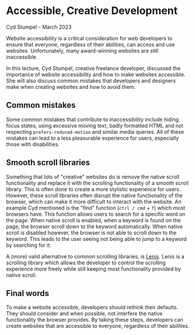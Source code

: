 # Accessible, Creative Development
Cyd Stumpel - March 2023

Website accessibility is a critical consideration for web developers to ensure that everyone, regardless of their abilities, can access and use websites. Unfortunately, many award-winning websites are still inaccessible.

In this lecture, Cyd Stumpel, creative freelance developer, discussed the importance of website accessibility and how to make websites accessible. She will also discuss common mistakes that developers and designers make when creating websites and how to avoid them.

## Common mistakes
Some common mistakes that contribute to inaccessibility include hiding focus states, using excessive moving text, badly formatted HTML and not respecting `prefers-reduced-motion` and similar media queries. All of these mistakes can lead to a less pleasurable experience for users, especially those with disabilities.

## Smooth scroll libraries
Something that lots of "creative" websites do is remove the native scroll functionality and replace it with the scrolling functionality of a smooth scroll library. This is often done to create a more stylistic experience for users. However, these scroll libraries often disrupt the native functionality of the browser, which can make it more difficult to interact with the website. An example Cyd mentioned is the "find" function (`ctrl / cmd` + `f`) which most browsers have. This function allows users to search for a specific word on the page. When native scroll is enabled, when a keyword is found on the page, the browser scroll down to the keyword automatically. When native scroll is disabled however, the browser is not able to scroll down to the keyword. This leads to the user seeing not being able to jump to a keyword by searching for it. 

A (more) valid alternative to common scrolling libraries, is [Lenis](https://lenis.studiofreight.com/). Lenis is a scrolling library which allows the developer to control the scrolling experience more freely while still keeping most functionality provided by native scroll. 

## Final words
To make a website accessible, developers should rethink their defaults. They should consider and when possible, not interfere the native functionality the browser provides. By taking these steps, developers can create websites that are accessible to everyone, regardless of their abilities.



<!--
- Creative development wat wel accessible is.

## Why are so many award winning website inaccessible?
- Focus states worden vaak verborgen
- Veel bewegende tekst, rare html etc.

## Veelgemaakte fouten bij het maken van een website
- Tekst-select wordt uitgezet waardoor bijvoorbeeld screen readers geselecteerde tekst niet kunnen lezen.
- Focus states worden verborgen
- Native scroll wordt verwijderd of aangepast
- Alt teksten worden vergeten
- Geen tekst alternatieven voor geanimeerde tekstvlakken. Zorgt ervoor dat letters 1 voor 1 worden voorgelezen
- Prefers-reduced-motion en soortgelijk wordt niet gerespecteerd

Alternatief voor smooth scroll libraries:
Lenis: ctrl + find werkt wel

## Hoe maak je een website toegankelijk?
- Rethink your defaults
- Voeg tekst alternatives toe voor img en line animations
- Denk na over native functionaliteit van scrolling libraries
- Respecteer prefers-reduced-motion en soortgelijke media queries
-->
